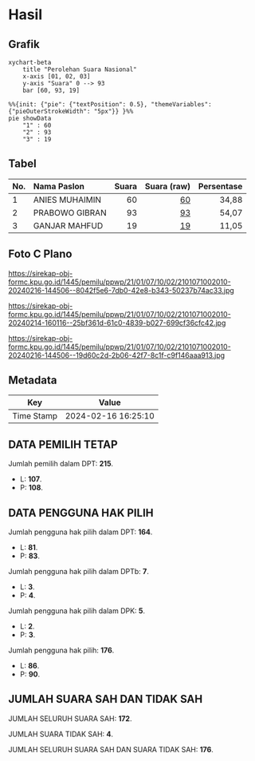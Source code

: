 # Hasil

## Grafik

```mermaid
xychart-beta
    title "Perolehan Suara Nasional"
    x-axis [01, 02, 03]
    y-axis "Suara" 0 --> 93
    bar [60, 93, 19]
```

```mermaid
%%{init: {"pie": {"textPosition": 0.5}, "themeVariables": {"pieOuterStrokeWidth": "5px"}} }%%
pie showData
    "1" : 60
    "2" : 93
    "3" : 19
```

## Tabel

| No. | Nama Paslon    | Suara | Suara (raw) | Persentase |
|:--- |:-------------- | -----:| -----------:| ----------:|
| 1   | ANIES MUHAIMIN | 60    | [60][p-1]   | 34,88      |
| 2   | PRABOWO GIBRAN | 93    | [93][p-2]   | 54,07      |
| 3   | GANJAR MAHFUD  | 19    | [19][p-3]   | 11,05      |


[p-1]: https://github.com/gigit-pemilu/pemilu-2024/blob/main/pilpres/hitung-suara/sub/21-kepulauan-riau/sub/01-bintan/sub/07-bintan-utara/sub/1002-tanjung-uban-utara/sub/010-tps/sub/paslon-1.txt
[p-2]: https://github.com/gigit-pemilu/pemilu-2024/blob/main/pilpres/hitung-suara/sub/21-kepulauan-riau/sub/01-bintan/sub/07-bintan-utara/sub/1002-tanjung-uban-utara/sub/010-tps/sub/paslon-2.txt
[p-3]: https://github.com/gigit-pemilu/pemilu-2024/blob/main/pilpres/hitung-suara/sub/21-kepulauan-riau/sub/01-bintan/sub/07-bintan-utara/sub/1002-tanjung-uban-utara/sub/010-tps/sub/paslon-3.txt

## Foto C Plano

https://sirekap-obj-formc.kpu.go.id/1445/pemilu/ppwp/21/01/07/10/02/2101071002010-20240216-144506--8042f5e6-7db0-42e8-b343-50237b74ac33.jpg

https://sirekap-obj-formc.kpu.go.id/1445/pemilu/ppwp/21/01/07/10/02/2101071002010-20240214-160116--25bf361d-61c0-4839-b027-699cf36cfc42.jpg

https://sirekap-obj-formc.kpu.go.id/1445/pemilu/ppwp/21/01/07/10/02/2101071002010-20240216-144506--19d60c2d-2b06-42f7-8c1f-c9f146aaa913.jpg


## Metadata

| Key        | Value               |
| ---------- | ------------------- |
| Time Stamp | 2024-02-16 16:25:10 |


## DATA PEMILIH TETAP

Jumlah pemilih dalam DPT: **215**.
 * L: **107**.
 * P: **108**.

## DATA PENGGUNA HAK PILIH

Jumlah pengguna hak pilih dalam DPT: **164**.
 * L: **81**.
 * P: **83**.

Jumlah pengguna hak pilih dalam DPTb: **7**.
 * L: **3**.
 * P: **4**.

Jumlah pengguna hak pilih dalam DPK: **5**.
 * L: **2**.
 * P: **3**.

Jumlah pengguna hak pilih: **176**.
 * L: **86**.
 * P: **90**.

## JUMLAH SUARA SAH DAN TIDAK SAH

JUMLAH SELURUH SUARA SAH: **172**.

JUMLAH SUARA TIDAK SAH: **4**.

JUMLAH SELURUH SUARA SAH DAN SUARA TIDAK SAH: **176**.


